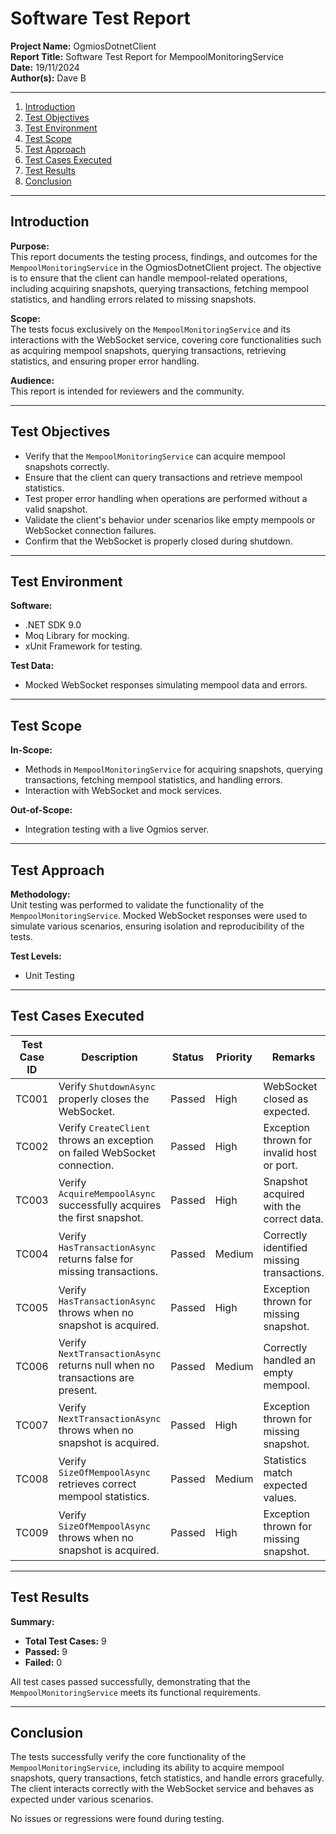 # Software Test Report

**Project Name:** OgmiosDotnetClient  
**Report Title:** Software Test Report for MempoolMonitoringService  
**Date:** 19/11/2024  
**Author(s):** Dave B

---

1. [Introduction](#introduction)
2. [Test Objectives](#test-objectives)
3. [Test Environment](#test-environment)
4. [Test Scope](#test-scope)
5. [Test Approach](#test-approach)
6. [Test Cases Executed](#test-cases-executed)
7. [Test Results](#test-results)
8. [Conclusion](#conclusion)

---

## Introduction

**Purpose:**  
This report documents the testing process, findings, and outcomes for the `MempoolMonitoringService` in the OgmiosDotnetClient project. The objective is to ensure that the client can handle mempool-related operations, including acquiring snapshots, querying transactions, fetching mempool statistics, and handling errors related to missing snapshots.

**Scope:**  
The tests focus exclusively on the `MempoolMonitoringService` and its interactions with the WebSocket service, covering core functionalities such as acquiring mempool snapshots, querying transactions, retrieving statistics, and ensuring proper error handling.

**Audience:**  
This report is intended for reviewers and the community.

---

## Test Objectives

- Verify that the `MempoolMonitoringService` can acquire mempool snapshots correctly.
- Ensure that the client can query transactions and retrieve mempool statistics.
- Test proper error handling when operations are performed without a valid snapshot.
- Validate the client's behavior under scenarios like empty mempools or WebSocket connection failures.
- Confirm that the WebSocket is properly closed during shutdown.

---

## Test Environment

**Software:**

- .NET SDK 9.0
- Moq Library for mocking.
- xUnit Framework for testing.

**Test Data:**

- Mocked WebSocket responses simulating mempool data and errors.

---

## Test Scope

**In-Scope:**

- Methods in `MempoolMonitoringService` for acquiring snapshots, querying transactions, fetching mempool statistics, and handling errors.
- Interaction with WebSocket and mock services.

**Out-of-Scope:**

- Integration testing with a live Ogmios server.

---

## Test Approach

**Methodology:**  
Unit testing was performed to validate the functionality of the `MempoolMonitoringService`. Mocked WebSocket responses were used to simulate various scenarios, ensuring isolation and reproducibility of the tests.

**Test Levels:**

- Unit Testing

---

## Test Cases Executed

| **Test Case ID** | **Description**                                                              | **Status** | **Priority** | **Remarks**                                |
| ---------------- | ---------------------------------------------------------------------------- | ---------- | ------------ | ------------------------------------------ |
| TC001            | Verify `ShutdownAsync` properly closes the WebSocket.                        | Passed     | High         | WebSocket closed as expected.              |
| TC002            | Verify `CreateClient` throws an exception on failed WebSocket connection.    | Passed     | High         | Exception thrown for invalid host or port. |
| TC003            | Verify `AcquireMempoolAsync` successfully acquires the first snapshot.       | Passed     | High         | Snapshot acquired with the correct data.   |
| TC004            | Verify `HasTransactionAsync` returns false for missing transactions.         | Passed     | Medium       | Correctly identified missing transactions. |
| TC005            | Verify `HasTransactionAsync` throws when no snapshot is acquired.            | Passed     | High         | Exception thrown for missing snapshot.     |
| TC006            | Verify `NextTransactionAsync` returns null when no transactions are present. | Passed     | Medium       | Correctly handled an empty mempool.        |
| TC007            | Verify `NextTransactionAsync` throws when no snapshot is acquired.           | Passed     | High         | Exception thrown for missing snapshot.     |
| TC008            | Verify `SizeOfMempoolAsync` retrieves correct mempool statistics.            | Passed     | Medium       | Statistics match expected values.          |
| TC009            | Verify `SizeOfMempoolAsync` throws when no snapshot is acquired.             | Passed     | High         | Exception thrown for missing snapshot.     |

---

## Test Results

**Summary:**

- **Total Test Cases:** 9
- **Passed:** 9
- **Failed:** 0

All test cases passed successfully, demonstrating that the `MempoolMonitoringService` meets its functional requirements.

---

## Conclusion

The tests successfully verify the core functionality of the `MempoolMonitoringService`, including its ability to acquire mempool snapshots, query transactions, fetch statistics, and handle errors gracefully. The client interacts correctly with the WebSocket service and behaves as expected under various scenarios.

No issues or regressions were found during testing.
